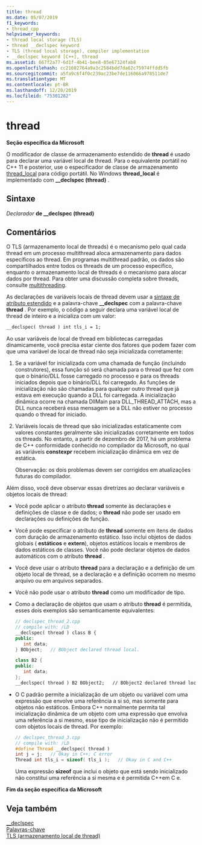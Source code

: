 ```yaml
---
title: thread
ms.date: 05/07/2019
f1_keywords:
- thread_cpp
helpviewer_keywords:
- thread local storage (TLS)
- thread __declspec keyword
- TLS (thread local storage), compiler implementation
- __declspec keyword [C++], thread
ms.assetid: 667f2a77-6d1f-4b41-bee8-05e67324fab8
ms.openlocfilehash: cc21602764a9a3c2584bdd7da62c75974ffdd5fb
ms.sourcegitcommit: a5fa9c6f4f0c239ac23be7de116066a978511de7
ms.translationtype: MT
ms.contentlocale: pt-BR
ms.lasthandoff: 12/20/2019
ms.locfileid: "75301282"
---
```

# <a name="thread"></a>thread

**Seção específica da Microsoft**

O modificador de classe de armazenamento estendido de **thread** é usado para declarar uma variável local de thread. Para o equivalente portátil no C++ 11 e posterior, use o especificador de classe de armazenamento [thread_local](../cpp/storage-classes-cpp.md#thread_local) para código portátil. No Windows **thread_local** é implementado com **__declspec (thread)** .

## <a name="syntax"></a>Sintaxe

*Declarador* **de __declspec (thread)**

## <a name="remarks"></a>Comentários

O TLS (armazenamento local de threads) é o mecanismo pelo qual cada thread em um processo multithread aloca armazenamento para dados específicos ao thread. Em programas multithread padrão, os dados são compartilhados entre todos os threads de um processo específico, enquanto o armazenamento local de threads é o mecanismo para alocar dados por thread. Para obter uma discussão completa sobre threads, consulte [multithreading](../parallel/multithreading-support-for-older-code-visual-cpp.md).

As declarações de variáveis locais de thread devem usar a [sintaxe de atributo estendido](../cpp/declspec.md) e a palavra-chave **__declspec** com a palavra-chave **thread** . Por exemplo, o código a seguir declara uma variável local de thread de inteiro e a inicializa com um valor:

```cpp
__declspec( thread ) int tls_i = 1;
```

Ao usar variáveis de local de thread em bibliotecas carregadas dinamicamente, você precisa estar ciente dos fatores que podem fazer com que uma variável de local de thread não seja inicializada corretamente:

1. Se a variável for inicializada com uma chamada de função (incluindo construtores), essa função só será chamada para o thread que fez com que o binário/DLL fosse carregado no processo e para os threads iniciados depois que o binário/DLL foi carregado. As funções de inicialização não são chamadas para qualquer outro thread que já estava em execução quando a DLL foi carregada. A inicialização dinâmica ocorre na chamada DllMain para DLL_THREAD_ATTACH, mas a DLL nunca receberá essa mensagem se a DLL não estiver no processo quando o thread for iniciado.

1. Variáveis locais de thread que são inicializadas estaticamente com valores constantes geralmente são inicializadas corretamente em todos os threads. No entanto, a partir de dezembro de 2017, há um problema de C++ conformidade conhecido no compilador da Microsoft, no qual as variáveis **constexpr** recebem inicialização dinâmica em vez de estática.

   Observação: os dois problemas devem ser corrigidos em atualizações futuras do compilador.

Além disso, você deve observar essas diretrizes ao declarar variáveis e objetos locais de thread:

- Você pode aplicar o atributo **thread** somente às declarações e definições de classe e de dados; o **thread** não pode ser usado em declarações ou definições de função.

- Você pode especificar o atributo de **thread** somente em itens de dados com duração de armazenamento estático. Isso inclui objetos de dados globais ( **estáticos** e **extern**), objetos estáticos locais e membros de dados estáticos de classes. Você não pode declarar objetos de dados automáticos com o atributo **thread** .

- Você deve usar o atributo **thread** para a declaração e a definição de um objeto local de thread, se a declaração e a definição ocorrem no mesmo arquivo ou em arquivos separados.

- Você não pode usar o atributo **thread** como um modificador de tipo.

- Como a declaração de objetos que usam o atributo **thread** é permitida, esses dois exemplos são semanticamente equivalentes:

    ```cpp
    // declspec_thread_2.cpp
    // compile with: /LD
    __declspec( thread ) class B {
    public:
       int data;
    } BObject;   // BObject declared thread local.

    class B2 {
    public:
       int data;
    };
    __declspec( thread ) B2 BObject2;   // BObject2 declared thread local.
    ```

- O C padrão permite a inicialização de um objeto ou variável com uma expressão que envolve uma referência a si só, mas somente para objetos não estáticos. Embora C++ normalmente permita tal inicialização dinâmica de um objeto com uma expressão que envolva uma referência a si mesmo, esse tipo de inicialização não é permitido com objetos locais de thread. Por exemplo:

   ```cpp
   // declspec_thread_3.cpp
   // compile with: /LD
   #define Thread __declspec( thread )
   int j = j;   // Okay in C++; C error
   Thread int tls_i = sizeof( tls_i );   // Okay in C and C++
   ```

   Uma expressão **sizeof** que inclui o objeto que está sendo inicializado não constitui uma referência a si mesma e é permitida C++em C e.

**Fim da seção específica da Microsoft**

## <a name="see-also"></a>Veja também

[__declspec](../cpp/declspec.md)<br/>
[Palavras-chave](../cpp/keywords-cpp.md)<br/>
[TLS (armazenamento local de thread)](../parallel/thread-local-storage-tls.md)